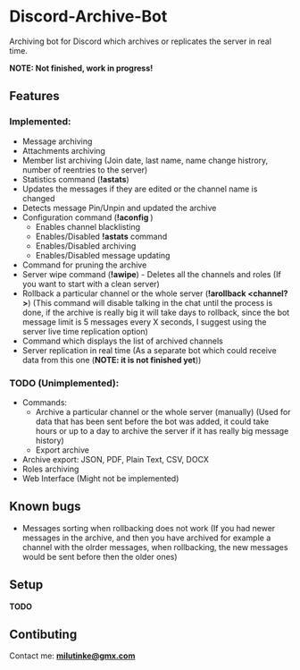 # Discord-Archive-Bot

Archiving bot for Discord which archives or replicates the server in real time.

**NOTE: Not finished, work in progress!**

## Features

### Implemented:

- Message archiving
- Attachments archiving
- Member list archiving (Join date, last name, name change histrory, number of reentries to the server)
- Statistics command (**!astats**)
- Updates the messages if they are edited or the channel name is changed
- Detects message Pin/Unpin and updated the archive
- Configuration command (**!aconfig <key> <value>**)
  - Enables channel blacklisting
  - Enables/Disabled **!astats** command
  - Enables/Disabled archiving
  - Enables/Disabled message updating
- Command for pruning the archive
- Server wipe command (**!awipe**) - Deletes all the channels and roles (If you want to start with a clean server)
- Rollback a particular channel or the whole server (**!arollback <channel?>**) (This command will disable talking in the chat until the process is done, if the archive is really big it will take days to rollback, since the bot message limit is 5 messages every X seconds, I suggest using the server live time replication option)
- Command which displays the list of archived channels
- Server replication in real time (As a separate bot which could receive data from this one (**NOTE: it is not finished yet**))

### TODO (Unimplemented):

- Commands:
  - Archive a particular channel or the whole server (manually) (Used for data that has been sent before the bot was added, it could take hours or up to a day to archive the server if it has really big message history)
  - Export archive
- Archive export: JSON, PDF, Plain Text, CSV, DOCX
- Roles archiving
- Web Interface (Might not be implemented)

## Known bugs

- Messages sorting when rollbacking does not work (If you had newer messages in the archive, and then you have archived for example a channel with the olrder messages, when rollbacking, the new messages would be sent before then the older ones)

## Setup

**TODO**

## Contibuting

Contact me: **milutinke@gmx.com**
